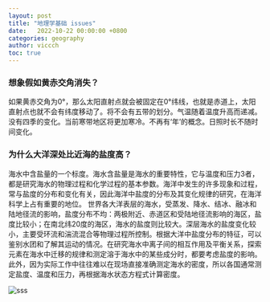 ```yaml
---
layout: post
title: "地理学基础 issues"
date:   2022-10-22 00:00:00 +0800
categories: geography
author: viccch
toc: true
---
```



### 想象假如黄赤交角消失？
如果黄赤交角为0°，那么太阳直射点就会被固定在0°纬线，也就是赤道上，太阳直射点也就不会有纬度移动了。将不会有五带的划分。气温随着温度升高而递减。没有四季的变化。当前寒带地区将更加寒冷。不再有‘年’的概念。日照时长不随时间变化。


### 为什么大洋深处比近海的盐度高？

海水中含盐量的一个标度。海水含盐量是海水的重要特性，它与温度和压力3者，都是研究海水的物理过程和化学过程的基本参数。海洋中发生的许多现象和过程，常与盐度的分布和变化有关，因此海洋中盐度的分布及其变化规律的研究，在海洋科学上占有重要的地位。
世界各大洋表层的海水，受蒸发、降水、结冰、融冰和陆地径流的影响，盐度分布不均：两极附近、赤道区和受陆地径流影响的海区，盐度比较小；在南北纬20度的海区，海水的盐度则比较大。深层海水的盐度变化较小，主要受环流和湍流混合等物理过程所控制。根据大洋中盐度分布的特征，可以鉴别水团和了解其运动的情况。在研究海水中离子间的相互作用及平衡关系，探索元素在海水中迁移的规律和测定溶于海水中的某些成分时，都要考虑盐度的影响。此外，因为实际工作中往往难以在现场直接准确测定海水的密度，所以各国通常测定盐度、温度和压力，再根据海水状态方程式计算密度。

![sss](pic/1.png)
